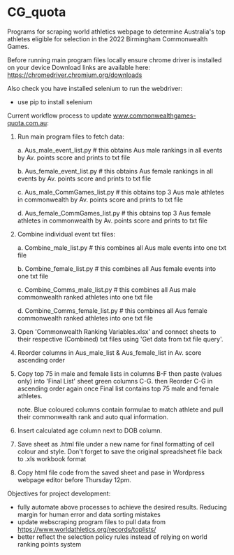 # CG_quota
Programs for scraping world athletics webpage to determine Australia's top athletes eligible for selection in the 2022 Birmingham Commonwealth Games. 

Before running main program files locally ensure chrome driver is installed on your device
Download links are available here: https://chromedriver.chromium.org/downloads

Also check you have installed selenium to run the webdriver:
- use pip to install selenium 

Current workflow process to update www.commonwealthgames-quota.com.au:
  1. Run main program files to fetch data:
      
      a. Aus_male_event_list.py  # this obtains Aus male rankings in all events by Av. points score and prints to txt file
      
      b. Aus_female_event_list.py  # this obtains Aus female rankings in all events by Av. points score and prints to txt file
      
      c. Aus_male_CommGames_list.py  # this obtains top 3 Aus male athletes in commonwealth by Av. points score and prints to txt file
      
      d. Aus_female_CommGames_list.py  # this obtains top 3 Aus female athletes in commonwealth by Av. points score and prints to txt file
  2. Combine individual event txt files:
      
      a. Combine_male_list.py  # this combines all Aus male events into one txt file
      
      b. Combine_female_list.py  # this combines all Aus female events into one txt file
      
      c. Combine_Comms_male_list.py  # this combines all Aus male commonwealth ranked athletes into one txt file
      
      d. Combine_Comms_female_list.py  # this combines all Aus female commonwealth ranked athletes into one txt file
  3. Open 'Commonwealth Ranking Variables.xlsx' and connect sheets to their respective (Combined) txt files using 'Get data from txt file query'.
  4. Reorder columns in Aus_male_list & Aus_female_list in Av. score ascending order
  5. Copy top 75 in male and female lists in columns B-F then paste (values only) into 'Final List' sheet green columns C-G. then Reorder C-G in ascending order again once Final list contains top 75 male and female athletes. 
      
      note. Blue coloured columns contain formulae to match athlete and pull their commonwealth rank and auto qual information. 
  6. Insert calculated age column next to DOB column.
  4. Save sheet as .html file under a new name for final formatting of cell colour and style. Don't forget to save the original spreadsheet file back to .xls workbook format
  5. Copy html file code from the saved sheet and pase in Wordpress webpage editor before Thursday 12pm.  


Objectives for project development:
  - fully automate above processes to achieve the desired results. Reducing margin for human error and data sorting mistakes
  - update webscraping program files to pull data from https://www.worldathletics.org/records/toplists/ 
  - better reflect the selection policy rules instead of relying on world ranking points system 

